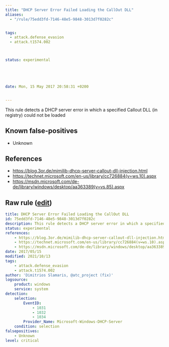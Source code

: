 ```yaml
---
title: "DHCP Server Error Failed Loading the CallOut DLL"
aliases:
  - "/rule/75edd3fd-7146-48e5-9848-3013d7f0282c"


tags:
  - attack.defense_evasion
  - attack.t1574.002



status: experimental





date: Mon, 15 May 2017 20:58:31 +0200


---
```


This rule detects a DHCP server error in which a specified Callout DLL (in registry) could not be loaded

<!--more-->


## Known false-positives

* Unknown



## References

* https://blog.3or.de/mimilib-dhcp-server-callout-dll-injection.html
* https://technet.microsoft.com/en-us/library/cc726884(v=ws.10).aspx
* https://msdn.microsoft.com/de-de/library/windows/desktop/aa363389(v=vs.85).aspx


## Raw rule ([edit](https://github.com/SigmaHQ/sigma/edit/master/rules/windows/builtin/system/win_susp_dhcp_config_failed.yml))
```yaml
title: DHCP Server Error Failed Loading the CallOut DLL
id: 75edd3fd-7146-48e5-9848-3013d7f0282c
description: This rule detects a DHCP server error in which a specified Callout DLL (in registry) could not be loaded
status: experimental
references:
    - https://blog.3or.de/mimilib-dhcp-server-callout-dll-injection.html
    - https://technet.microsoft.com/en-us/library/cc726884(v=ws.10).aspx
    - https://msdn.microsoft.com/de-de/library/windows/desktop/aa363389(v=vs.85).aspx
date: 2017/05/15
modified: 2021/10/13
tags:
    - attack.defense_evasion
    - attack.t1574.002
author: 'Dimitrios Slamaris, @atc_project (fix)'
logsource:
    product: windows
    service: system
detection:
    selection:
        EventID:
            - 1031
            - 1032
            - 1034
        Provider_Name: Microsoft-Windows-DHCP-Server
    condition: selection
falsepositives:
    - Unknown
level: critical

```
